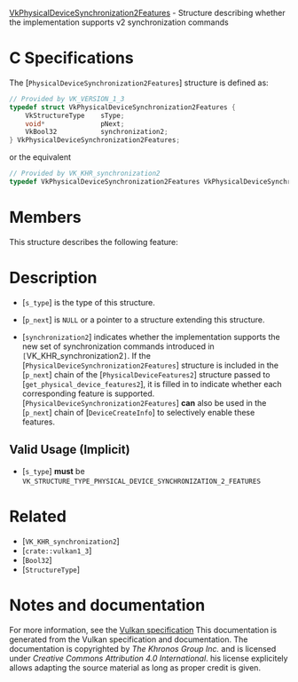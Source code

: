 [VkPhysicalDeviceSynchronization2Features](https://www.khronos.org/registry/vulkan/specs/1.3-extensions/man/html/VkPhysicalDeviceSynchronization2Features.html) - Structure describing whether the implementation supports v2 synchronization commands

# C Specifications
The [`PhysicalDeviceSynchronization2Features`] structure is defined as:
```c
// Provided by VK_VERSION_1_3
typedef struct VkPhysicalDeviceSynchronization2Features {
    VkStructureType    sType;
    void*              pNext;
    VkBool32           synchronization2;
} VkPhysicalDeviceSynchronization2Features;
```
or the equivalent
```c
// Provided by VK_KHR_synchronization2
typedef VkPhysicalDeviceSynchronization2Features VkPhysicalDeviceSynchronization2FeaturesKHR;
```

# Members
This structure describes the following feature:

# Description
- [`s_type`] is the type of this structure.
- [`p_next`] is `NULL` or a pointer to a structure extending this structure.

- [`synchronization2`] indicates whether the implementation supports the new set of synchronization commands introduced in `[`VK_KHR_synchronization2`]`.
If the [`PhysicalDeviceSynchronization2Features`] structure is included in the [`p_next`] chain of the
[`PhysicalDeviceFeatures2`] structure passed to
[`get_physical_device_features2`], it is filled in to indicate whether each
corresponding feature is supported.
[`PhysicalDeviceSynchronization2Features`] **can**  also be used in the [`p_next`] chain of
[`DeviceCreateInfo`] to selectively enable these features.
## Valid Usage (Implicit)
-  [`s_type`] **must**  be `VK_STRUCTURE_TYPE_PHYSICAL_DEVICE_SYNCHRONIZATION_2_FEATURES`

# Related
- [`VK_KHR_synchronization2`]
- [`crate::vulkan1_3`]
- [`Bool32`]
- [`StructureType`]

# Notes and documentation
For more information, see the [Vulkan specification](https://www.khronos.org/registry/vulkan/specs/1.3-extensions/html/vkspec.html)
This documentation is generated from the Vulkan specification and documentation.
The documentation is copyrighted by *The Khronos Group Inc.* and is licensed under *Creative Commons Attribution 4.0 International*.
his license explicitely allows adapting the source material as long as proper credit is given.
        